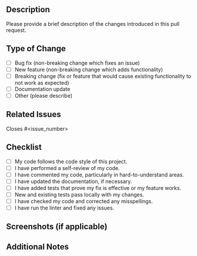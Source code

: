 ## Description

Please provide a brief description of the changes introduced in this pull request.

## Type of Change

- [ ] Bug fix (non-breaking change which fixes an issue)
- [ ] New feature (non-breaking change which adds functionality)
- [ ] Breaking change (fix or feature that would cause existing functionality to not work as expected)
- [ ] Documentation update
- [ ] Other (please describe)

## Related Issues

Closes #<issue_number>

## Checklist

- [ ] My code follows the code style of this project.
- [ ] I have performed a self-review of my code.
- [ ] I have commented my code, particularly in hard-to-understand areas.
- [ ] I have updated the documentation, if necessary.
- [ ] I have added tests that prove my fix is effective or my feature works.
- [ ] New and existing tests pass locally with my changes.
- [ ] I have checked my code and corrected any misspellings.
- [ ] I have run the linter and fixed any issues.

## Screenshots (if applicable)

<!-- Add screenshots to help explain your changes, especially if this is a UI-related PR. -->

## Additional Notes

<!-- Add any additional information or context about the pull request here. -->
